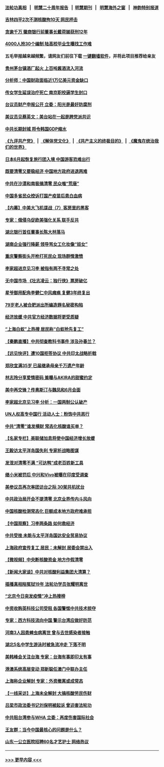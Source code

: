 #### [法轮功真相](https://github.com/gfw-breaker/truth/blob/master/README.md?t=0) &nbsp;&nbsp;|&nbsp;&nbsp; [明慧二十周年报告](https://github.com/gfw-breaker/mh-reports/blob/master/README.md?t=0) &nbsp;&nbsp;|&nbsp;&nbsp;[明慧期刊](https://github.com/gfw-breaker/mh-qikan) &nbsp;&nbsp;|&nbsp;&nbsp; [明慧海外之窗](https://github.com/gfw-breaker/mh-news/blob/master/README.md?t=0) &nbsp;&nbsp;|&nbsp;&nbsp; [神韵特别报道](https://github.com/gfw-breaker/mh-news/blob/master/shenyun.md?t=0)
#### [吉林四平2次不测核酸拘10天 网民抨击](../pages/nsc413/n13749310.md?t=05312201) 
#### [贪逾千万 徽商银行前董事长戴荷娣获刑12年](../pages/nsc413/n13749303.md?t=05312201) 
#### [4000人抢30个编制 陆高校毕业生曝找工作难](../pages/nsc413/n13749224.md?t=05312201) 
#### 五毛举报越来越频繁，请网友们前往下载 [一键翻墙软件](https://github.com/gfw-breaker/ssr-accounts)，并将此项目推荐给亲友
#### [贵州茅台镇酒厂起火 上百吨酱酒流入河流](../pages/nsc413/n13749275.md?t=05312201) 
#### [分析师：中国财政面临近1万亿美元资金缺口](../pages/nsc413/n13749225.md?t=05312201) 
#### [传女学生延误治疗死亡 南京职校逼学生封口](../pages/nsc413/n13749245.md?t=05312201) 
#### [台议员财产申报公开 立委：阳光是最好防腐剂](../pages/nsc413/n13749154.md?t=05312201) 
#### [美议员见蔡英文：美台站在一起是跨党派共识](../pages/nsc413/n13749207.md?t=05312201) 
#### [中共长期封城 将令韩国GDP缩水](../pages/nsc413/n13749210.md?t=05312201) 
#### [《九评共产党》](https://github.com/begood0513/9ping.md/blob/master/README.md) &nbsp;|&nbsp; [《解体党文化》](../../../../jtdwh.md/blob/master/README.md)  &nbsp;|&nbsp; [《共产主义的终极目的》](../../../../gczydzjmd.md/blob/master/README.md) &nbsp;|&nbsp; [《魔鬼在统治我们的世界》](../../../../mgztzwmdsj.md/blob/master/README.md) 
#### [日本6月起恢复旅行团入境 中国游客恐难出行](../pages/nsc413/n13749192.md?t=05312201) 
#### [既要清零又要稳经济 中国地方政府进退两难](../pages/nsc413/n13749183.md?t=05312201) 
#### [中共在沙漠和南极搞清零 民众嗤“荒唐”](../pages/nsc413/n13749171.md?t=05312201) 
#### [中国多省民众控诉打国产疫苗后患白血病](../pages/nsc413/n13748740.md?t=05312201) 
#### [【内幕】中美大飞机谍战（7）客房里的黑客](../pages/nsc413/n13749136.md?t=05312201) 
#### [专家：俄侵乌促欧美强化关系 联手反共](../pages/nsc413/n13749076.md?t=05312201) 
#### [湖北银行首任董事长陈大林落马](../pages/nsc413/n13749099.md?t=05312201) 
#### [湖南企业强行降薪 领导骂女工化妆像“妓女”](../pages/nsc413/n13749066.md?t=05312201) 
#### [重庆警察街头开枪打死民众 现场群情激愤](../pages/nsc413/n13749070.md?t=05312201) 
#### [李家超进京见习李 被指有两不寻常之处](../pages/nsc413/n13749063.md?t=05312201) 
#### [无中国市场 《壮志凌云：独行侠》票房破亿](../pages/nsc413/n13749033.md?t=05312201) 
#### [星爷御用配角李健仁中风瘫痪 复健3年终复出](../pages/nsc413/n13748938.md?t=05312201) 
#### [79岁老人被合肥派出所编造罪名秘密构陷](../pages/nsc413/n13748602.md?t=05312201) 
#### [经济放缓 中共官方经济数据将更受质疑](../pages/nsc413/n13748931.md?t=05312201) 
#### [“上海白蚁”上热搜 居民称“白蚁抢先复工”](../pages/nsc413/n13740216.md?t=05312201) 
#### [【秦鹏直播】中共彻查教科书事件 涉及孙春兰？](../pages/nsc413/n13748921.md?t=05312201) 
#### [【远见快评】遭10国拒签协议 中共印太战略折戟](../pages/nsc413/n13748974.md?t=05312201) 
#### [郑欣宜满35岁 已届继承母亲千万遗产年龄](../pages/nsc413/n13748858.md?t=05312201) 
#### [林志玲分享爱情密码 羞曝与AKIRA的甜蜜约定](../pages/nsc413/n13748903.md?t=05312201) 
#### [美中再交锋？传奥斯汀与魏凤和6月会面](../pages/nsc413/n13748846.md?t=05312201) 
#### [李家超北京见习李 分析：一国两制公认破产](../pages/nsc413/n13746938.md?t=05312201) 
#### [UN人权高专中国行 活动人士：粉饰中共恶行](../pages/nsc413/n13748834.md?t=05312201) 
#### [中共“清零”谁发横财 常态化核酸谁买单？](../pages/nsc413/n13748704.md?t=05312201) 
#### [【名家专栏】美联储加息将使中国经济增长放缓](../pages/nsc413/n13748603.md?t=05312201) 
#### [王毅访太平洋岛国失利 专家析战略图谋](../pages/nsc413/n13748814.md?t=05312201) 
#### [发泄对清零不满 “可达鸭”成老百姓新工具](../pages/nsc413/n13748816.md?t=05312201) 
#### [继小米被罚后 中兴和Vivo被曝在印度受调查](../pages/nsc413/n13748792.md?t=05312201) 
#### [美参议员再次率团访台之际 30架共机扰台](../pages/nsc413/n13748744.md?t=05312201) 
#### [中共政治局开会不提清零 北京业界传内斗风向](../pages/nsc413/n13748672.md?t=05312201) 
#### [中国核酸检测常态化 巨额成本地方政府难承担](../pages/nsc413/n13748745.md?t=05312201) 
#### [【中国观察】习李两条路 如何救经济](../pages/nsc413/n13748574.md?t=05312201) 
#### [中共受挫 未能与太平洋岛国达安全贸易协议](../pages/nsc413/n13748631.md?t=05312201) 
#### [上海政府宣传复工 居民：未解封 居委会禁出入](../pages/nsc413/n13748713.md?t=05312201) 
#### [【微视频】中央断核酸资金 地方作假清零](../pages/nsc413/n13748693.md?t=05312201) 
#### [【新闻大家谈】中共对核酸利益集团大清算？](../pages/nsc413/n13748668.md?t=05312201) 
#### [插播真相陷冤狱19年 法轮功学员张耀明离世](../pages/nsc413/n13748009.md?t=05312201) 
#### [“北京今日突发疫情”冲上热搜榜](../pages/nsc413/n13748600.md?t=05312201) 
#### [中资收购英科技公司受阻 各国警惕中共技术掠夺](../pages/nsc413/n13748635.md?t=05312201) 
#### [专家：西方科技流向中国 警示台湾应做好防范](../pages/nsc413/n13748557.md?t=05312201) 
#### [河南3人因患蜱虫病离世 曾与去世感染者接触](../pages/nsc413/n13748541.md?t=05312201) 
#### [湖北5名中学生游泳时被急流冲走 下落不明](../pages/nsc413/n13748542.md?t=05312201) 
#### [美韩峰会关注台海 专家：台海有事即印太有事](../pages/nsc413/n13748506.md?t=05312201) 
#### [港澳系统高层变动 郑新聪任澳门中联办主任](../pages/nsc413/n13748487.md?t=05312201) 
#### [上海称企业解封 专家：外资撤离或成常态](../pages/nsc413/n13748403.md?t=05312201) 
#### [【一线采访】上海未全解封 大搞核酸劳民伤财](../pages/nsc413/n13748447.md?t=05312201) 
#### [吕梁市政法委书记刘保明被起诉 曾迫害法轮功](../pages/nsc413/n13748453.md?t=05312201) 
#### [中共阻台湾参与WHA 立委：再度伤害国际社会](../pages/nsc413/n13748357.md?t=05312201) 
#### [王友群：当今中国最核心的问题是什么？](../pages/nsc413/n13747599.md?t=05312201) 
#### [山东一公立医院招聘60名才艺护士 网络热议](../pages/nsc413/n13748430.md?t=05312201) 

----
#### [ >>> 更早内容 <<< ](../indexes/nsc413-earlier.md)
